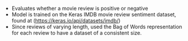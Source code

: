 - Evaluates whether a movie review is positive or negative
- Model is trained on the Keras IMDB movie review sentiment dataset, found at (https://keras.io/api/datasets/imdb/)
- Since reviews of varying length, used the Bag of Words representation for each review to have a dataset of a consistent size.
